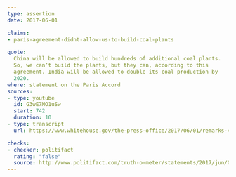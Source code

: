 ```yaml
---
type: assertion
date: 2017-06-01

claims:
- paris-agreement-didnt-allow-us-to-build-coal-plants

quote:
  China will be allowed to build hundreds of additional coal plants.
  So, we can’t build the plants, but they can, according to this
  agreement. India will be allowed to double its coal production by
  2020.
where: statement on the Paris Accord
sources:
- type: youtube
  id: G3wE7MO1uSw
  start: 742
  duration: 10
- type: transcript
  url: https://www.whitehouse.gov/the-press-office/2017/06/01/remarks-vice-president-introducing-president-trumps-statement-paris

checks:
- checker: politifact
  rating: "false"
  source: http://www.politifact.com/truth-o-meter/statements/2017/jun/05/donald-trump/donald-trump-wrong-paris-accord-china-and-coal-pla/
---
```

